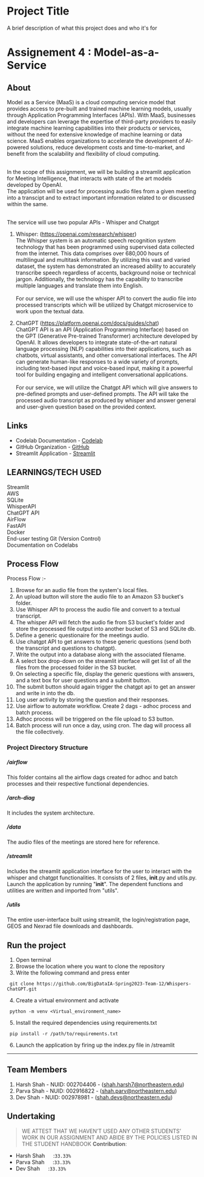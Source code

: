 
# Project Title

A brief description of what this project does and who it's for

# Assignement 4 : Model-as-a-Service


## About 

Model as a Service (MaaS) is a cloud computing service model that provides access to pre-built and trained machine learning models, usually through Application Programming Interfaces (APIs). With MaaS, businesses and developers can leverage the expertise of third-party providers to easily integrate machine learning capabilities into their products or services, without the need for extensive knowledge of machine learning or data science. MaaS enables organizations to accelerate the development of AI-powered solutions, reduce development costs and time-to-market, and benefit from the scalability and flexibility of cloud computing.<br><br>

In the scope of this assignment, we will be building a streamlit application for Meeting Intelligence, that interacts with state of the art models developed by OpenAI. <br>
The application will be used for processing audio files from a given meeting into a transcipt and to extract important information related to or discussed within the same.<br><br>

The service will use two popular APIs - Whisper and Chatgpt

1. Whisper:
(https://openai.com/research/whisper) <br>
The Whisper system is an automatic speech recognition system technology that has been programmed using supervised data collected from the internet. This data comprises over 680,000 hours of multilingual and multitask information. By utilizing this vast and varied dataset, the system has demonstrated an increased ability to accurately transcribe speech regardless of accents, background noise or technical jargon. Additionally, the technology has the capability to transcribe multiple languages and translate them into English.<br><br>
For our service, we will use the whisper API to convert the audio file into processed transcripts which will be utilized by Chatgpt microservice to work upon the textual data.

2. ChatGPT
(https://platform.openai.com/docs/guides/chat) <br>
ChatGPT API is an API (Application Programming Interface) based on the GPT (Generative Pre-trained Transformer) architecture developed by OpenAI. It allows developers to integrate state-of-the-art natural language processing (NLP) capabilities into their applications, such as chatbots, virtual assistants, and other conversational interfaces. The API can generate human-like responses to a wide variety of prompts, including text-based input and voice-based input, making it a powerful tool for building engaging and intelligent conversational applications.<br><br>
For our service, we will utilize the Chatgpt API which will give answers to pre-defined prompts and user-defined prompts. The API will take the processed audio transcript as produced by whisper and answer general and user-given question based on the provided context. 





## Links
* Codelab Documentation - [Codelab](https://codelabs-preview.appspot.com/?file_id=1CwPu13u5ciGguLL0QcZjw2f8TZfOqSlW74EaKc7tRBE/#2)
* GitHub Organization - [GitHub](https://github.com/BigDataIA-Spring2023-Team-12)
* Streamlit Application - [Streamlit]()


## LEARNINGS/TECH USED
Streamlit<br>
AWS<br>
SQLite<br>
WhisperAPI<br>
ChatGPT API<br>
AirFlow<br>
FastAPI<br>
Docker<br>
End-user testing<ur>
Git (Version Control)<br>
Documentation on Codelabs<br>


## Process Flow

Process Flow :-

1. Browse for an audio file from the system's local files.
2. An upload button will store the audio file to an Amazon S3 bucket's folder.
3. Use Whisper API to process the audio file and convert to a textual transcript.
4. The whisper API will fetch the audio fie from S3 bucket's folder and store the processed file output into another bucket of S3 and SQLite db.
5. Define a generic questionaire for the meetings audio.
6. Use chatgpt API to get answers to these generic questions (send both the transcript and questions to chatgpt).
7. Write the output into a database along with the associated filename.
8. A select box drop-down on the streamlit interface will get list of all the files from the processed folder in the S3 bucket.
9. On selecting a specific file, display the generic questions with answers, and a text box for user questions and a submit button.
10. The submit button should again trigger the chatgpt api to get an answer and write in into the db.
11. Log user activity by storing the question and their responses.
12. Use airflow to automate workflow. Create 2 dags - adhoc process and batch process.
13. Adhoc process will be triggered on the file upload to S3 button.
14. Batch process will run once a day, using cron. The dag will process all the file collectively.



### Project Directory Structure

##### /airflow
This folder contains all the airflow dags created for adhoc and batch processes and their respective functional dependencies.

##### /arch-diag
It includes the system architecture.

##### /data
The audio files of the meetings are stored here for reference.

##### /streamlit
Includes the streamlit application interface for the user to interact with the whisper and chatgpt functionalities. It consists of 2 files, __init__.py and utils.py. Launch the application by running "__init__". The dependent functions and utilities are written and imported from "utils".  


##### /utils
The entire user-interface built using streamlit, the login/registration page, GEOS and Nexrad file downloads and dashboards.



## Run the project
1. Open terminal
2. Browse the location where you want to clone the repository
3. Write the following command and press enter 
````
 git clone https://github.com/BigDataIA-Spring2023-Team-12/Whispers-ChatGPT.git
 ````
 4. Create a virtual environment and activate
 ````
  python -m venv <Virtual_environment_name>
 ````
 5. Install the required dependencies using requirements.txt
 ````
  pip install -r /path/to/requirements.txt
 ````
6. Launch the application by firing up the index.py file in /streamlit




---
## Team Members
1. Harsh Shah - NUID: 002704406 - (shah.harsh7@northeastern.edu)
2. Parva Shah - NUID: 002916822 - (shah.parv@northeastern.edu)
3. Dev Shah - NUID: 002978981 - (shah.devs@northeastern.edu)



## Undertaking

> WE ATTEST THAT WE HAVEN’T USED ANY OTHER STUDENTS’ WORK IN OUR ASSIGNMENT AND ABIDE BY THE POLICIES LISTED IN THE STUDENT HANDBOOK
**Contribution**: 
*   Harsh Shah &emsp; :`33.33%`
*   Parva Shah &emsp; :`33.33%`
*   Dev Shah &emsp;   :`33.33%`
